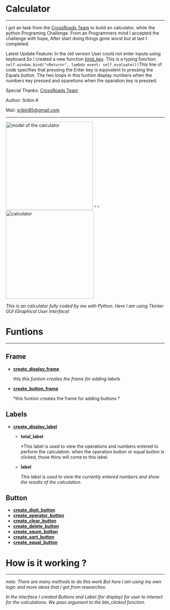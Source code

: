 # Calculator
---
I got an task from the [CrossRoads Team](https://www.youtube.com/@BrototypeMalayalam "title text!") to build an calculator, while the python Programing Challenge.
From an Programmers mind I accepted the challenge with hope, After start doing things gone worst but at last I completed.

Latest Update Feature:  In the old version User could not enter inputs using keyboard.So I created a new function  [bind_key](https://github.com/iamsribin/Calculator/blob/5effd7da9eb130dc85266e708bbfe9c8d5e2964e/calculator.py#L161). 
This is a typing function. `self.window.bind("<Return>", lambda event: self.evaluate())`This line of code specifies that pressing the Enter key is equivalent to pressing the Equals button.
The two loops in this funtion display numbers when the numbers key pressed and oparetions when the oparation key is pressed.

Special Thanks: [CrossRoads Team](https://www.youtube.com/@BrototypeMalayalam "title text!") 

Author: Sribin K

Mail: sribin85@gmail.com
___

<img width="276" alt="model of the calculator" src="https://user-images.githubusercontent.com/103424492/205878975-2aa55f66-49c3-461c-8511-84612490254e.png"> "   " <img width="279" alt="calculator" src="https://user-images.githubusercontent.com/103424492/205879343-7aa1ba3a-3e11-42ed-bb86-ec5e5d4b72bc.png">

*This is an calculator fully coded by me with Python. Here I am using Tkinter GUI (Graphical User Interface)*

# Funtions
---

## Frame

- [**create_display_frame**](https://github.com/iamsribin/Calculator/blob/master/calculator.py#:~:text=def%20create_display_frame(self)%3A)

     *this this funtion creates the frame for adding labels*
     
- [**create_button_frame**](https://github.com/iamsribin/Calculator/blob/master/calculator.py#:~:text=def%20create_button_frame(self)%3A)

    *this funtion creates the frame for adding buttons *
    
## Labels

- [**create_display_label**](https://github.com/iamsribin/Calculator/blob/master/calculator.py#:~:text=def%20create_display_label(self))
    * **total_label**
     
        *This label is used to view the operations and numbers entered to perform the calculatoin. when the operation button or equal button is clicked,
          those thins will come to this label.
       
    * **label**
     
        *This label is used to view the currently entered numbers and show the results of the calculation.*
 ## Button
 
 - [**create_digit_button**](https://github.com/iamsribin/Calculator/blob/master/calculator.py#:~:text=def%20create_digit_button(self)%3A)
 - [**create_operator_button**](https://github.com/iamsribin/Calculator/blob/master/calculator.py#:~:text=def-,create_operator_button,-(self)%3A)
 - [**create_clear_button**](https://github.com/iamsribin/Calculator/blob/master/calculator.py#:~:text=def-,create_clear_button,-(self)%3A)
 - [**create_delete_button**](https://github.com/iamsribin/Calculator/blob/master/calculator.py#:~:text=def-,create_delete_button,-(self)%3A)
 - [**create_squre_button**](https://github.com/iamsribin/Calculator/blob/master/calculator.py#:~:text=def%20create_square_button(self)%3A)
 - [**create_sqrt_button**]( https://github.com/iamsribin/Calculator/blob/master/calculator.py#:~:text=def-,create_sqrt_button,-(self)%3A)
 - [**create_equal_button**](https://github.com/iamsribin/Calculator/blob/master/calculator.py#:~:text=def-,create_equal_button,-(self)%3A)

# How is it working ?
---
*note: There are many methods to do this work But here I am using my own logic and more ideas that I got from researches.*

*In the interface I created Buttons and Label (for display) for user to interact for the calculations. We pass argument to the btn_clicked function.*
